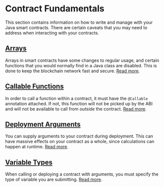 # Contract Fundamentals

This section contains information on how to write and manage with your Java smart contracts. There are certain caveats that you may need to address when interacting with your contracts.

## [Arrays](arrays)

Arrays in smart contracts have some changes to regular usage, and certain functions that you would normally find in a Java class are disabled. This is done to keep the blockchain network fast and secure. [Read more](arrays).

## [Callable Functions](callable-functions)

In order to call a function within a contract, it must have the `@Callable` annotation attached. If not, this function will not be picked up by the ABI and will not be available to call from _outside_ the contract. [Read more](callable-functions).

## [Deployment Arguments](deployment-arguments)

You can supply arguments to your contract during deployment. This can have massive effects on your contract as a whole, since calculations can happen at runtime. [Read more](deployment-arguments).

## [Variable Types](variable-types)

When calling or deploying a contract with arguments, you must specify the type of variable you are submitting. [Read more](variable-types).